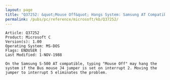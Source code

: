 ```yaml
---
layout: page
title: "Q37252: &quot;Mouse Off&quot; Hangs System: Samsung AT Compatible with J4 on 2"
permalink: /pubs/pc/reference/microsoft/kb/Q37252/
---
```


	Article: Q37252
	Product: Microsoft C
	Version(s): 1.00
	Operating System: MS-DOS
	Flags: ENDUSER |
	Last Modified: 1-NOV-1988
	
	On the Samsung S-500 AT compatible, typing "Mouse Off" may hang the
	system if the Bus mouse J4 jumper is set on interrupt 2. Moving the
	jumper to interrupt 5 eliminates the problem.
